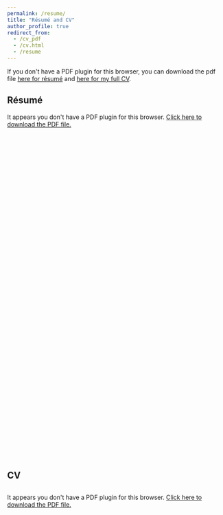 ```yaml
---
permalink: /resume/
title: "Résumé and CV"
author_profile: true
redirect_from: 
  - /cv_pdf
  - /cv.html
  - /resume
---
```

If you don't have a PDF plugin for this browser, you can download the pdf file [here for résumé](https://www.adtma.pw/assets/pdfs/AdiatmaResume.pdf) and  [here for my full CV](https://www.adtma.pw/assets/pdfs/AdiatmaFullCV.pdf).

## Résumé
<div style="clear: both; margin-bottom: 30px;">
<object data="https://www.adtma.pw/assets/pdfs/AdiatmaResume.pdf" type="application/pdf" width="100%" style="height:800px; display: block;">
  <p>It appears you don't have a PDF plugin for this browser.
  <a href="https://www.adtma.pw/assets/pdfs/AdiatmaResume.pdf">Click here to download the PDF file.</a></p>
</object>
</div>

## CV
<div style="clear: both; margin-top: 30px;">
<object data="https://www.adtma.pw/assets/pdfs/AdiatmaFullCV.pdf" type="application/pdf" width="100%" style="height:800px; display: block;">
  <p>It appears you don't have a PDF plugin for this browser.
  <a href="https://www.adtma.pw/assets/pdfs/AdiatmaFullCV.pdf">Click here to download the PDF file.</a></p>
</object>
</div>